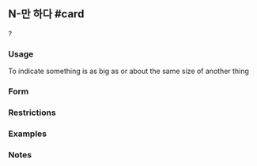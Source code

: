 ## N-만 하다 #card
?
### Usage
To indicate something is as big as or about the same size of another thing
### Form

### Restrictions
### Examples
### Notes
